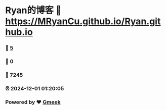 # Ryan的博客 :link: https://MRyanCu.github.io/Ryan.github.io 
### :page_facing_up: [5](https://MRyanCu.github.io/Ryan.github.io/tag.html) 
### :speech_balloon: 0 
### :hibiscus: 7245 
### :alarm_clock: 2024-12-01 01:20:05 
### Powered by :heart: [Gmeek](https://github.com/Meekdai/Gmeek)
